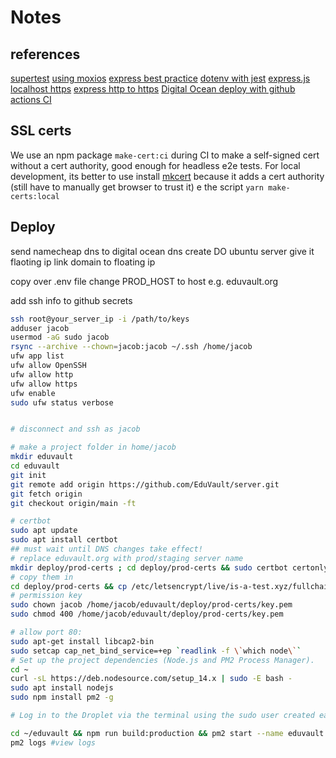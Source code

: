 # Notes

## references

[supertest](https://github.com/visionmedia/supertest#readme)
[using moxios](https://codewithhugo.com/testing-an-express-app-with-supertest-moxios-and-jest/)
[express best practice](http://expressjs.com/en/advanced/best-practice-performance.html)
[dotenv with jest](https://tekloon.dev/using-dotenv-with-jest)
[express.js](http://expressjs.com/en/)
[localhost https](https://medium.com/@nitinpatel_20236/how-to-create-an-https-server-on-localhost-using-express-366435d61f28)
[express http to https](https://stackoverflow.com/a/65551891/12662244)
[Digital Ocean deploy with github actions CI](https://codememoirs.com/automatic-deployment-digitalocean-github-actions/)

## SSL certs

We use an npm package `make-cert:ci` during CI to make a self-signed cert without a cert authority, good enough for headless e2e tests. For local development, its better to use install [mkcert](https://github.com/FiloSottile/mkcert/) because it adds a cert authority (still have to manually get browser to trust it)
e the script `yarn make-certs:local`

## Deploy

send namecheap dns to digital ocean dns
create DO ubuntu server
give it flaoting ip
link domain to floating ip

copy over .env file
change PROD_HOST to host e.g. eduvault.org

add ssh info to github secrets

```bash
ssh root@your_server_ip -i /path/to/keys
adduser jacob
usermod -aG sudo jacob
rsync --archive --chown=jacob:jacob ~/.ssh /home/jacob
ufw app list
ufw allow OpenSSH
ufw allow http
ufw allow https
ufw enable
sudo ufw status verbose


# disconnect and ssh as jacob
```

```bash
# make a project folder in home/jacob
mkdir eduvault
cd eduvault
git init
git remote add origin https://github.com/EduVault/server.git
git fetch origin
git checkout origin/main -ft

# certbot
sudo apt update
sudo apt install certbot
## must wait until DNS changes take effect!
# replace eduvault.org with prod/staging server name
mkdir deploy/prod-certs ; cd deploy/prod-certs && sudo certbot certonly --standalone -d eduvault.org<domain>
# copy them in
cd deploy/prod-certs && cp /etc/letsencrypt/live/is-a-test.xyz/fullchain.pem cert.pem && cp /etc/letsencrypt/live/is-a-test.xyz/privkey.pem key.pem
# permission key
sudo chown jacob /home/jacob/eduvault/deploy/prod-certs/key.pem
sudo chmod 400 /home/jacob/eduvault/deploy/prod-certs/key.pem

# allow port 80:
sudo apt-get install libcap2-bin
sudo setcap cap_net_bind_service=+ep `readlink -f \`which node\``
# Set up the project dependencies (Node.js and PM2 Process Manager).
cd ~
curl -sL https://deb.nodesource.com/setup_14.x | sudo -E bash -
sudo apt install nodejs
sudo npm install pm2 -g

# Log in to the Droplet via the terminal using the sudo user created earlier, navigate to the project root directory and start the application using the PM2 process manager.

cd ~/eduvault && npm run build:production && pm2 start --name eduvault npm -- run start
pm2 logs #view logs
```
